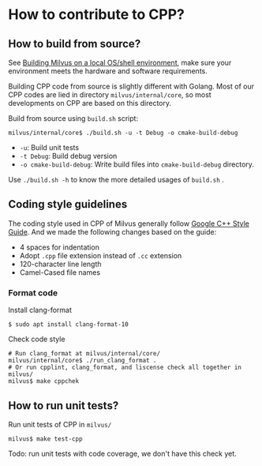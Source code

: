 # How to contribute to CPP?

## How to build from source?

See [Building Milvus on a local OS/shell environment](DEVELOPMENT.md#building-milvus-on-a-local-osshell-environment), make sure your environment meets the hardware and software requirements.

Building CPP code from source is slightly different with Golang. Most of our CPP codes are lied in directory `milvus/internal/core`, so most developments on CPP are based on this directory.

Build from source using  `build.sh` script:

```shell
milvus/internal/core$ ./build.sh -u -t Debug -o cmake-build-debug
```

- `-u`: Build unit tests
- `-t Debug`:  Build debug version
- `-o cmake-build-debug`: Write build files into `cmake-build-debug` directory.

Use `./build.sh -h` to know the more detailed usages of `build.sh` .

## Coding style guidelines

The coding style used in CPP of Milvus generally follow [Google C++ Style Guide](https://google.github.io/styleguide/cppguide.html).
And we made the following changes based on the guide:

-   4 spaces for indentation
-   Adopt `.cpp` file extension instead of `.cc` extension
-   120-character line length
-   Camel-Cased file names

### Format code

Install clang-format

```shell
$ sudo apt install clang-format-10
```

Check code style

```shell
# Run clang_format at milvus/internal/core/
milvus/internal/core$ ./run_clang_format .
# Or run cpplint, clang_format, and liscense check all together in milvus/
milvus$ make cppchek
```

## How to run unit tests?

Run unit tests of CPP in `milvus/`

```shell
milvus$ make test-cpp
```

Todo: run unit tests with code coverage, we don't have this check yet.